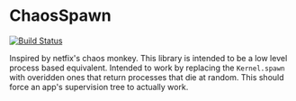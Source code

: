 ChaosSpawn
==========
[![Build Status](https://travis-ci.org/meadsteve/chaos-spawn.svg?branch=master)](https://travis-ci.org/meadsteve/chaos-spawn)

Inspired by netfix's chaos monkey. This library is intended to be a low level
process based equivalent. Intended to work by replacing the ```Kernel.spawn```
with overidden ones that return processes that die at random. This should
force an app's supervision tree to actually work.

